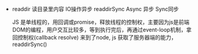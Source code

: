 - readdir
  读目录里内容 IO操作异步
  readdirSync Async 异步  Sync同步

  JS 是单线程的，用回调或promise，释放线程的控制权，主要因为js是前端DOM的编程，用户交互比较多，等到执行完后，再通过event-loop机制，拿回控制权(callback resolve)
  来到了node, js 获取了服务器端的能力，readdirSync()